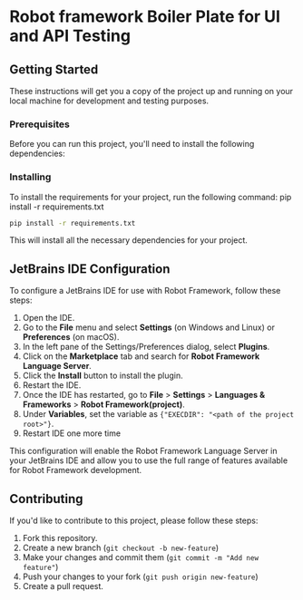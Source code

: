 # Robot framework Boiler Plate for UI and API Testing

## Getting Started

These instructions will get you a copy of the project up and running on your local machine for development and testing purposes.

### Prerequisites

Before you can run this project, you'll need to install the following dependencies:


### Installing

To install the requirements for your project, run the following command:
pip install -r requirements.txt

 ```bash
 pip install -r requirements.txt
 ```

This will install all the necessary dependencies for your project.

## JetBrains IDE Configuration

To configure a JetBrains IDE for use with Robot Framework, follow these steps:

1. Open the IDE.
2. Go to the **File** menu and select **Settings** (on Windows and Linux) or **Preferences** (on macOS).
3. In the left pane of the Settings/Preferences dialog, select **Plugins**.
4. Click on the **Marketplace** tab and search for **Robot Framework Language Server**.
5. Click the **Install** button to install the plugin.
6. Restart the IDE.
7. Once the IDE has restarted, go to **File** > **Settings** > **Languages & Frameworks** > **Robot Framework(project)**.
8. Under **Variables**, set the variable as `{"EXECDIR": "<path of the project root>"}`.
9. Restart IDE one more time

This configuration will enable the Robot Framework Language Server in your JetBrains IDE and allow you to use the full range of features available for Robot Framework development.

## Contributing

If you'd like to contribute to this project, please follow these steps:

1. Fork this repository.
2. Create a new branch (`git checkout -b new-feature`)
3. Make your changes and commit them (`git commit -m "Add new feature"`)
4. Push your changes to your fork (`git push origin new-feature`)
5. Create a pull request.
